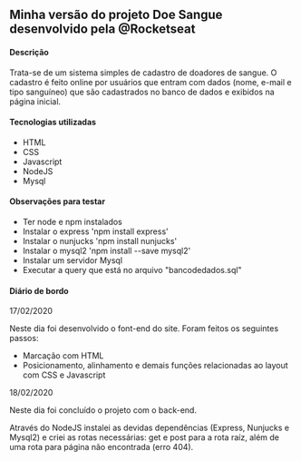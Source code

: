 ## Minha versão do projeto Doe Sangue desenvolvido pela @Rocketseat

#### Descrição

Trata-se de um sistema simples de cadastro de doadores de sangue. O cadastro é feito online por usuários que entram com dados (nome, e-mail e tipo sanguíneo) que são cadastrados no banco de dados e exibidos na página inicial.

#### Tecnologias utilizadas

- HTML
- CSS
- Javascript
- NodeJS
- Mysql

#### Observações para testar

- Ter node e npm instalados
- Instalar o express 'npm install express'
- Instalar o nunjucks 'npm install nunjucks'
- Instalar o mysql2 'npm install --save mysql2'
- Instalar um servidor Mysql
- Executar a query que está no arquivo "bancodedados.sql"

#### Diário de bordo

17/02/2020

Neste dia foi desenvolvido o font-end do site. Foram feitos os seguintes passos:

* Marcação com HTML
* Posicionamento, alinhamento e demais funções relacionadas ao layout com CSS e Javascript

18/02/2020

Neste dia foi concluído o projeto com o back-end.

Através do NodeJS instalei as devidas dependências (Express, Nunjucks e Mysql2) e criei as rotas necessárias: get e post para a rota raíz, além de uma rota para página não encontrada (erro 404).
